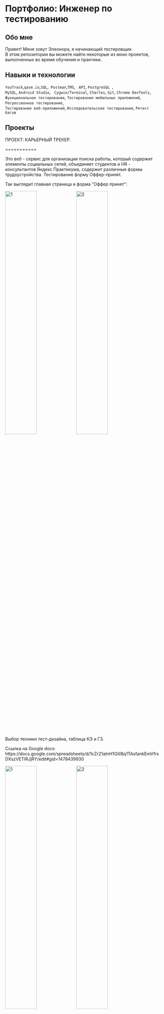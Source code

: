 # Портфолио: Инженер по тестированию

## Обо мне 

Привет! Меня зовут Элеонора, я начинающий тестировщик. <br>
В этом репозитории вы можете найти некоторые из моих проектов, выполненных во время обучения и практики.
<br>

## Навыки и технологии
``YouTrack``,``qase.io``,``SQL``,`` Postman``,``TMS``, `` API``, ``PostgreSQL ``, <br>
``MySQL``, ``Android Studio``, `` Cygwin/Terminal``, ``Charles``, ``Git``, ``Chrome DevTools``, <br>
``Функциональное тестирование``, ``Тестирование мобильных приложений``, ``Регрессионное тестирование``, <br>
``Тестирование веб-приложений``, ``Исследовательское тестирование``, ``Ретест багов``

## Проекты

<p> ПРОЕКТ: КАРЬЕРНЫЙ ТРЕКЕР.</p>
===========
<p>Это веб - сервис для организации поиска работы, который содержит элементы социальных сетей, объединяет студентов и HR - консультантов Яндекс Практикума, содержит различные формы трудоустройства. Тестирование форму Оффер-принят.<p>
<p> Так выглядит главная страница и форма "Оффер принят":</p>
<p> <div class="img-div">
  <img src="https://github.com/Elya-QA/Portfolio_QA_Engineer/assets/153206402/ddebde08-6e42-4bcf-85d1-a4929847b2e9" width=45% height=45% alt="1">
  <img src="https://github.com/Elya-QA/Portfolio_QA_Engineer/assets/153206402/9b7192fe-7423-4be2-9901-afa9c1b5cdf2" width=45% height=45% alt="2">
</div> </p>
<p> Выбор техники тест-дизайна, таблица КЭ и ГЗ. </p>
Ссылка на Google docs: https://docs.google.com/spreadsheets/d/1cZr21atnH1GIil8q1TAsfankEmVfrsDXszVETIRJjRY/edit#gid=1478439930
<p> <div class="img-div">
  <img src="https://github.com/Elya-QA/Portfolio_QA_Engineer/assets/153206402/16acb5b4-7cf0-4a62-ab79-e3cff046b67e" width=45% height=45% alt="1">
  <img src="https://github.com/Elya-QA/Portfolio_QA_Engineer/assets/153206402/f65b691d-1305-4f4c-89bd-5e5b9998f011" width=45% height=45% alt="2">
  <img src="https://github.com/Elya-QA/Portfolio_QA_Engineer/assets/153206402/50ce40c7-5187-47e8-818c-15efe19e86d3" width=45% height=45% alt="3">
  <img src="https://github.com/Elya-QA/Portfolio_QA_Engineer/assets/153206402/50ce40c7-5187-47e8-818c-15efe19e86d3" width=45% height=45% alt="4">
</div> </p>
<p> Составление тестовой документации - чек-листы </p>
Ссылка на Google docs: https://docs.google.com/spreadsheets/d/1cZr21atnH1GIil8q1TAsfankEmVfrsDXszVETIRJjRY/edit#gid=677559894 
<p> <div class="img-div">
  <img src="https://github.com/Elya-QA/Portfolio_QA_Engineer/assets/153206402/c9446f66-1fc9-4ef0-ade4-1342c9182dfa" width=45% height=45% alt="1">
  <img src="https://github.com/Elya-QA/Portfolio_QA_Engineer/assets/153206402/712195a9-d797-48cd-bb4c-c942f8847b55" width=45% height=45% alt="2">
  <img src="https://github.com/Elya-QA/Portfolio_QA_Engineer/assets/153206402/4d6bcce5-fc6c-4e78-9388-ccce3b401418" width=45% height=45% alt="3">
</div> </p>
<p> Оформление баг-репортов </p>
Ссылка на Google docs: https://docs.google.com/spreadsheets/d/1cZr21atnH1GIil8q1TAsfankEmVfrsDXszVETIRJjRY/edit#gid=1753265538
<p> <div class="img-div">
  <img src="https://github.com/Elya-QA/Portfolio_QA_Engineer/assets/153206402/454bf200-2b93-4fbc-b558-239a47fc5556" width=45% height=45% alt="1">
  <img src="https://github.com/Elya-QA/Portfolio_QA_Engineer/assets/153206402/d20cf26e-615a-4744-817e-7b0192b116fd" width=45% height=45% alt="2">
  <img src="https://github.com/Elya-QA/Portfolio_QA_Engineer/assets/153206402/4581269d-4614-419a-b0fb-a13382cb475e" width=45% height=45% alt="3">
</div></p>
 <p> ПРОЕКТ: ЯНДЕКС САМОКАТ</p> 
 Ссылка на репозиторий в GitHab https://github.com/Elya-QA/Yandex_final_project 
 ===========
 <p>Яндекс Самокат - это сервис, который позволяет арендовать электрический самокат на несколько дней. У сервиса есть веб-приложение, мобильное приложение и API. В веб-приложении пользователь может оформить заказ на самокат и посмотреть статус доставки курьером.</p>
 <p> Так выглядит главная страница и форма "Оффер принят":</p>
 <p> <div class="img-div">
  <img src="https://github.com/Elya-QA/Portfolio_QA_Engineer/assets/153206402/57704cf7-6534-4a0b-a2e1-6362f24e8eb9" width=45% height=45% alt="1">
  <img src="https://github.com/Elya-QA/Portfolio_QA_Engineer/assets/153206402/19991495-99df-4ed9-a2da-f66fb593507c" width=45% height=45% alt="2">
</div> </p>
<p> Выбор техники тест-дизайна, mindmap. </p>
Cсылка на Yandex disk: https://disk.yandex.kz/d/xysDRzunu1yLJA 
<p> <div class="img-div">
  <img src="https://github.com/Elya-QA/Portfolio_QA_Engineer/assets/153206402/3d1a737b-8159-465e-b1eb-33a48a5a1936" width=45% height=45% alt="1">
  <img src="https://github.com/Elya-QA/Portfolio_QA_Engineer/assets/153206402/674737b9-9362-4e44-9c75-8b29a808d426" width=45% height=45% alt="2">
  <img src="https://github.com/Elya-QA/Portfolio_QA_Engineer/assets/153206402/6c51c7a0-59b3-45d3-ae95-033e7790fb23" width=45% height=45% alt="3">
   <img src="https://github.com/Elya-QA/Portfolio_QA_Engineer/assets/153206402/f2ab3b13-a43d-46a4-b8d9-8f3be02c229e" width=45% height=45% alt="3">
</div> </p>
<p> Выбор техники тест-дизайна, таблица КЭ и ГЗ. </p>
Ссылка на Google docs: https://docs.google.com/spreadsheets/d/1znXiTkj7muAc_n7dy8HfWOKHua4c7v2M7ZChhNW1iJ0/edit#gid=1478439930 
<p> <div class="img-div">
  <img src="https://github.com/Elya-QA/Portfolio_QA_Engineer/assets/153206402/62cc0cd7-6343-43ef-8f7a-0a66b45146d0" width=45% height=45% alt="1">
  <img src="https://github.com/Elya-QA/Portfolio_QA_Engineer/assets/153206402/6a8344ff-0d37-47ea-9530-5c073ce53182" width=45% height=45% alt="2">
</div> </p>
<p> Составление тестовой документации - чек-листы </p>
Ссылка на Google docs: https://docs.google.com/spreadsheets/d/1znXiTkj7muAc_n7dy8HfWOKHua4c7v2M7ZChhNW1iJ0/edit#gid=677559894
https://docs.google.com/spreadsheets/d/1znXiTkj7muAc_n7dy8HfWOKHua4c7v2M7ZChhNW1iJ0/edit#gid=1252059053
<p> <div class="img-div">
  <img src="https://github.com/Elya-QA/Portfolio_QA_Engineer/assets/153206402/e72f6e3a-7b41-428b-9ecc-ca77aec0f466" width=45% height=45% alt="1">
  <img src="https://github.com/Elya-QA/Portfolio_QA_Engineer/assets/153206402/96824279-9fec-496c-b0e4-0cfe6b15ffbe" width=45% height=45% alt="2">
</div> </p>
<p> Оформление баг репортов в YouTrack </p>
Сылка на проект в YouTrack: https://qa-test-venus13.youtrack.cloud/projects/ad4cf0a7-1099-4add-b1f5-24b1befca4b2 
<p> <div class="img-div">
  <img src="https://github.com/Elya-QA/Portfolio_QA_Engineer/assets/153206402/a35d12f5-3c1c-4d4c-a5fb-714a616bdc12" width=45% height=45% alt="1">
  <img src="https://github.com/Elya-QA/Portfolio_QA_Engineer/assets/153206402/6a2b9a15-cb27-4b46-9691-f278fe718357" width=45% height=45% alt="2">
</div> </p>

## Скрины работ в TMS: 
<p> <div class="img-div">
  <img src="https://github.com/Elya-QA/Portfolio_QA_Engineer/assets/153206402/5dca22d0-0650-40f9-b60a-6674701f8c5b" width=45% height=45% alt="1">
  <img src="https://github.com/Elya-QA/Portfolio_QA_Engineer/assets/153206402/44ed3847-8137-4b0b-ba79-905db5d44af6" width=45% height=45% alt="2">
</div> </p>

## Коллекция Postman: 
Ссылка на json-файл на Yandex disk: https://disk.yandex.kz/d/Am5Mw37oMBvPTg 
<p> <div class="img-div">
  <img src="https://github.com/Elya-QA/Portfolio_QA_Engineer/assets/153206402/723c558b-f096-4fed-a21f-12f083230948" width=45% height=45% alt="1">
  <img src="https://github.com/Elya-QA/Portfolio_QA_Engineer/assets/153206402/fd693645-759f-4767-8fad-8d778b84b88f" width=45% height=45% alt="2">
</div> </p>


